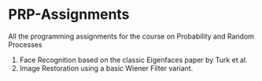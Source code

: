 # PRP-Assignments
All the programming assignments for the course on Probability and Random Processes
1. Face Recognition based on the classic Eigenfaces paper by Turk et al.
2. Image Restoration using a basic Wiener Filter variant.
